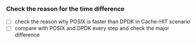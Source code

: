 ### Check the reason for the time difference
- [ ] check the reason why POSIX is faster than DPDK in Cache-HIT scenario
- [ ] compare with POSIX and DPDK every step and check the major difference
